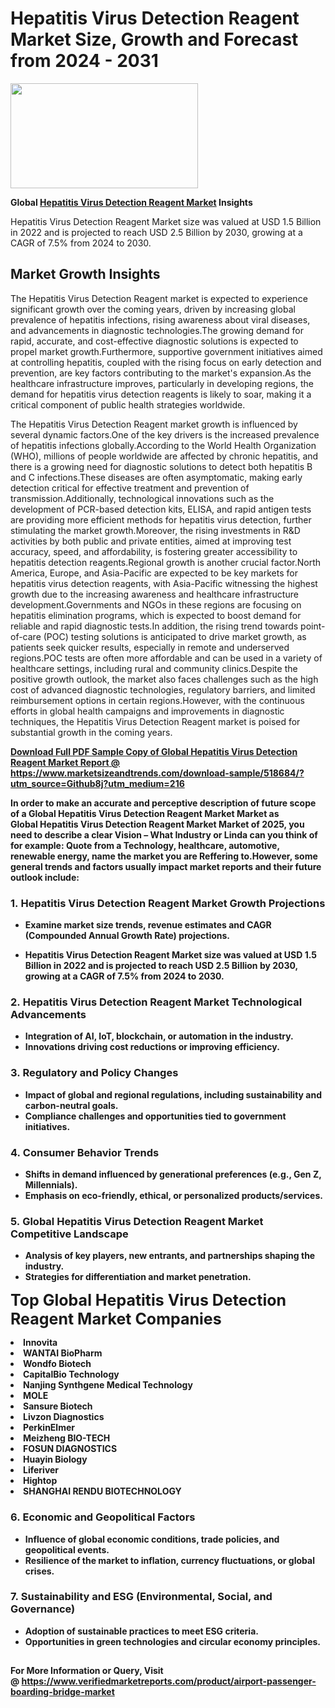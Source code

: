<H1>Hepatitis Virus Detection Reagent Market Size, Growth and Forecast from 2024 - 2031</H1><img class="aligncenter size-medium wp-image-584254" src="https://thirdeyenews.in/wp-content/uploads/2024/09/Global-Market-Research-300x168.jpeg" alt="" width="300" height="168" /><p><strong>Global&nbsp;<a href="https://www.marketsizeandtrends.com/download-sample/518684/?utm_source=Github8j?utm_medium=216">Hepatitis Virus Detection Reagent Market</a> Insights</strong></p><p>Hepatitis Virus Detection Reagent Market size was valued at USD 1.5 Billion in 2022 and is projected to reach USD 2.5 Billion by 2030, growing at a CAGR of 7.5% from 2024 to 2030.</p><p><h2>Market Growth Insights</h2> <p>The Hepatitis Virus Detection Reagent market is expected to experience significant growth over the coming years, driven by increasing global prevalence of hepatitis infections, rising awareness about viral diseases, and advancements in diagnostic technologies.The growing demand for rapid, accurate, and cost-effective diagnostic solutions is expected to propel market growth.Furthermore, supportive government initiatives aimed at controlling hepatitis, coupled with the rising focus on early detection and prevention, are key factors contributing to the market's expansion.As the healthcare infrastructure improves, particularly in developing regions, the demand for hepatitis virus detection reagents is likely to soar, making it a critical component of public health strategies worldwide.</p> <p><strong><a href="#"></a></strong></p> <p>The Hepatitis Virus Detection Reagent market growth is influenced by several dynamic factors.One of the key drivers is the increased prevalence of hepatitis infections globally.According to the World Health Organization (WHO), millions of people worldwide are affected by chronic hepatitis, and there is a growing need for diagnostic solutions to detect both hepatitis B and C infections.These diseases are often asymptomatic, making early detection critical for effective treatment and prevention of transmission.Additionally, technological innovations such as the development of PCR-based detection kits, ELISA, and rapid antigen tests are providing more efficient methods for hepatitis virus detection, further stimulating the market growth.Moreover, the rising investments in R&D activities by both public and private entities, aimed at improving test accuracy, speed, and affordability, is fostering greater accessibility to hepatitis detection reagents.Regional growth is another crucial factor.North America, Europe, and Asia-Pacific are expected to be key markets for hepatitis virus detection reagents, with Asia-Pacific witnessing the highest growth due to the increasing awareness and healthcare infrastructure development.Governments and NGOs in these regions are focusing on hepatitis elimination programs, which is expected to boost demand for reliable and rapid diagnostic tests.In addition, the rising trend towards point-of-care (POC) testing solutions is anticipated to drive market growth, as patients seek quicker results, especially in remote and underserved regions.POC tests are often more affordable and can be used in a variety of healthcare settings, including rural and community clinics.Despite the positive growth outlook, the market also faces challenges such as the high cost of advanced diagnostic technologies, regulatory barriers, and limited reimbursement options in certain regions.However, with the continuous efforts in global health campaigns and improvements in diagnostic techniques, the Hepatitis Virus Detection Reagent market is poised for substantial growth in the coming years.</p> <p><strong><a href="#"></p><p><span class=""><strong>Download Full PDF Sample Copy of Global Hepatitis Virus Detection Reagent Market Report</strong> @ <a href="https://www.marketsizeandtrends.com/download-sample/518684/?utm_source=Github8j?utm_medium=216" target="_blank">https://www.marketsizeandtrends.com/download-sample/518684/?utm_source=Github8j?utm_medium=216</a></span></p><p>In order to make an accurate and perceptive description of future scope of a Global&nbsp;Hepatitis Virus Detection Reagent Market Market as Global&nbsp;Hepatitis Virus Detection Reagent Market Market of 2025, you need to describe a clear Vision &ndash; What Industry or Linda can you think of for example: Quote from a Technology, healthcare, automotive, renewable energy, name the market you are Reffering to.However, some general trends and factors usually impact market reports and their future outlook include:</p><h3>1.&nbsp;<strong>Hepatitis Virus Detection Reagent Market Growth Projections</strong></h3><ul><li>Examine market size trends, revenue estimates and CAGR (Compounded Annual Growth Rate) projections.</li><li><p>Hepatitis Virus Detection Reagent Market size was valued at USD 1.5 Billion in 2022 and is projected to reach USD 2.5 Billion by 2030, growing at a CAGR of 7.5% from 2024 to 2030.</p></li></ul><h3>2.&nbsp;<strong>Hepatitis Virus Detection Reagent Market Technological Advancements</strong></h3><ul><li>Integration of AI, IoT, blockchain, or automation in the industry.</li><li>Innovations driving cost reductions or improving efficiency.</li></ul><h3>3.&nbsp;<strong>Regulatory and Policy Changes</strong></h3><ul><li>Impact of global and regional regulations, including sustainability and carbon-neutral goals.</li><li>Compliance challenges and opportunities tied to government initiatives.</li></ul><h3>4.&nbsp;<strong>Consumer Behavior Trends</strong></h3><ul><li>Shifts in demand influenced by generational preferences (e.g., Gen Z, Millennials).</li><li>Emphasis on eco-friendly, ethical, or personalized products/services.</li></ul><h3>5.&nbsp;<strong>Global Hepatitis Virus Detection Reagent Market Competitive Landscape</strong></h3><ul><li>Analysis of key players, new entrants, and partnerships shaping the industry.</li><li>Strategies for differentiation and market penetration.</li></ul><p data-pm-slice="1 1 []"><span style="color: inherit; font-family: inherit; font-size: 25px;">Top Global Hepatitis Virus Detection Reagent Market Companies</span></p><div class="" data-test-id=""><p><li>Innovita</li><li> WANTAI BioPharm</li><li> Wondfo Biotech</li><li> CapitalBio Technology</li><li> Nanjing Synthgene Medical Technology</li><li> MOLE</li><li> Sansure Biotech</li><li> Livzon Diagnostics</li><li> PerkinElmer</li><li> Meizheng BIO-TECH</li><li> FOSUN DIAGNOSTICS</li><li> Huayin Biology</li><li> Liferiver</li><li> Hightop</li><li> SHANGHAI RENDU BIOTECHNOLOGY</li></p></div><h3>6.&nbsp;<strong>Economic and Geopolitical Factors</strong></h3><ul><li>Influence of global economic conditions, trade policies, and geopolitical events.</li><li>Resilience of the market to inflation, currency fluctuations, or global crises.</li></ul><h3>7.&nbsp;<strong>Sustainability and ESG (Environmental, Social, and Governance)</strong></h3><ul><li>Adoption of sustainable practices to meet ESG criteria.</li><li>Opportunities in green technologies and circular economy principles.</li></ul><h2><strong style="font-size: 14px;">For More Information or Query, Visit @&nbsp;</strong><a style="background-color: #ffffff; font-size: 14px;" href="https://www.marketsizeandtrends.com/report/hepatitis-virus-detection-reagent-market/" target="_blank">https://www.verifiedmarketreports.com/product/airport-passenger-boarding-bridge-market</a></h2>